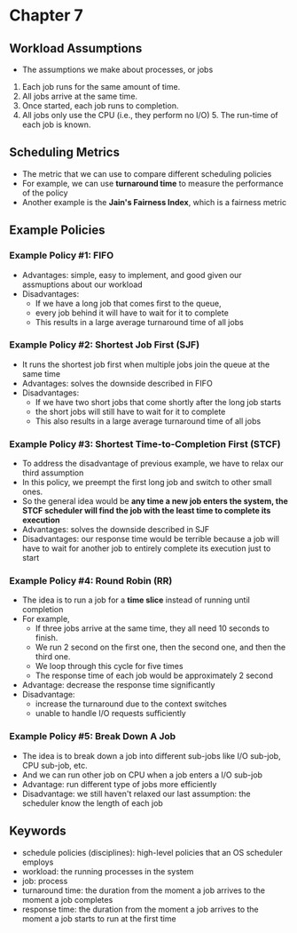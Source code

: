 # Chapter 7

## Workload Assumptions

- The assumptions we make about processes, or jobs

1. Each job runs for the same amount of time.
2. All jobs arrive at the same time.
3. Once started, each job runs to completion.
4. All jobs only use the CPU (i.e., they perform no I/O) 5. The run-time of each job is known.

## Scheduling Metrics

- The metric that we can use to compare different scheduling policies
- For example, we can use **turnaround time** to measure the performance of the policy
- Another example is the **Jain's Fairness Index**, which is a fairness metric

## Example Policies

### Example Policy #1: FIFO

- Advantages: simple, easy to implement, and good given our assmuptions about our workload
- Disadvantages:
  - If we have a long job that comes first to the queue,
  - every job behind it will have to wait for it to complete
  - This results in a large average turnaround time of all jobs

### Example Policy #2: Shortest Job First (SJF)

- It runs the shortest job first when multiple jobs join the queue at the same time
- Advantages: solves the downside described in FIFO
- Disadvantages:
  - If we have two short jobs that come shortly after the long job starts
  - the short jobs will still have to wait for it to complete
  - This also results in a large average turnaround time of all jobs

### Example Policy #3: Shortest Time-to-Completion First (STCF)

- To address the disadvantage of previous example, we have to relax our third assumption
- In this policy, we preempt the first long job and switch to other small ones.
- So the general idea would be **any time a new job enters the system, the STCF scheduler will find the job with the least time to complete its execution**
- Advantages: solves the downside described in SJF
- Disadvantages: our response time would be terrible because a job will have to wait for another job to entirely complete its execution just to start

### Example Policy #4: Round Robin (RR)

- The idea is to run a job for a **time slice** instead of running until completion
- For example,
  - If three jobs arrive at the same time, they all need 10 seconds to finish.
  - We run 2 second on the first one, then the second one, and then the third one.
  - We loop through this cycle for five times
  - The response time of each job would be approximately 2 second
- Advantage: decrease the response time significantly
- Disadvantage:
  - increase the turnaround due to the context switches
  - unable to handle I/O requests sufficiently

### Example Policy #5: Break Down A Job

- The idea is to break down a job into different sub-jobs like I/O sub-job, CPU sub-job, etc.
- And we can run other job on CPU when a job enters a I/O sub-job
- Advantage: run different type of jobs more efficiently
- Disadvantage: we still haven't relaxed our last assumption: the scheduler know the length of each job

## Keywords

- schedule policies (disciplines): high-level policies that an OS scheduler employs
- workload: the running processes in the system
- job: process
- turnaround time: the duration from the moment a job arrives to the moment a job completes
- response time: the duration from the moment a job arrives to the moment a job starts to run at the first time
